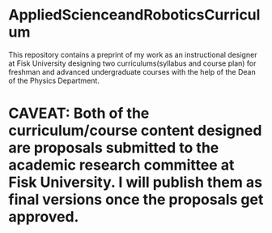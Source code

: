 # AppliedScienceandRoboticsCurriculum
This repository contains a preprint of my work as an instructional designer at Fisk University designing two curriculums(syllabus and course plan) for freshman and advanced undergraduate courses with the help of the Dean of the Physics Department.
# CAVEAT: Both of the curriculum/course content designed are proposals submitted to the academic research committee at Fisk University. I will publish them as final versions once the proposals get approved.

